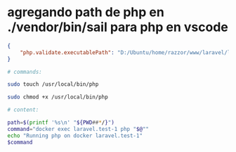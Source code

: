 # agregando path de php en ./vendor/bin/sail para php en vscode
```json
{
    "php.validate.executablePath": "D:/Ubuntu/home/razzor/www/laravel/laravel-social-media/vendor/bin/sail",
}

```

```bash
# commands:

sudo touch /usr/local/bin/php

sudo chmod +x /usr/local/bin/php

# content:

path=$(printf '%s\n' "${PWD##*/}")
command="docker exec laravel.test-1 php "$@""
echo "Running php on docker laravel.test-1"
$command
```